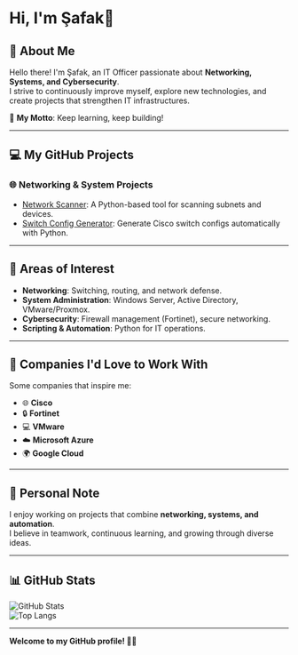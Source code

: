 # Hi, I'm Şafak👋

## 📌 About Me
Hello there! I'm Şafak, an IT Officer passionate about **Networking, Systems, and Cybersecurity**.  
I strive to continuously improve myself, explore new technologies, and create projects that strengthen IT infrastructures.  

🌟 **My Motto**: Keep learning, keep building!  

---

## 💻 My GitHub Projects
### 🌐 Networking & System Projects
- [Network Scanner](https://github.com/thesamata/Python_NetScanner): A Python-based tool for scanning subnets and devices.
- [Switch Config Generator](https://github.com/thesamata/CiscoSwitch_Conf): Generate Cisco switch configs automatically with Python.

---

## 🌟 Areas of Interest
- **Networking**: Switching, routing, and network defense.  
- **System Administration**: Windows Server, Active Directory, VMware/Proxmox.  
- **Cybersecurity**: Firewall management (Fortinet), secure networking.  
- **Scripting & Automation**: Python for IT operations.  

---

## 🏢 Companies I'd Love to Work With
Some companies that inspire me:  
- 🌐 **Cisco**  
- 🔒 **Fortinet**  
- 💻 **VMware**  
- ☁️ **Microsoft Azure**  
- 🌍 **Google Cloud**  

---

## 🌈 Personal Note
I enjoy working on projects that combine **networking, systems, and automation**.  
I believe in teamwork, continuous learning, and growing through diverse ideas.  

---

## 📊 GitHub Stats
![GitHub Stats](https://github-readme-stats.vercel.app/api?username=thesamata&show_icons=true&theme=radical)  
![Top Langs](https://github-readme-stats.vercel.app/api/top-langs/?username=thesamata&layout=compact&theme=radical)  

---

**Welcome to my GitHub profile! 👨‍💻**
